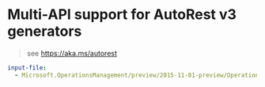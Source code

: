 # Multi-API support for AutoRest v3 generators

> see https://aka.ms/autorest

``` yaml $(enable-multi-api)
input-file:
  - Microsoft.OperationsManagement/preview/2015-11-01-preview/OperationsManagement.json
```
